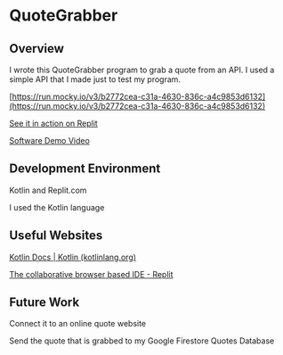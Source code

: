 # **QuoteGrabber**

## **Overview**

I wrote this QuoteGrabber  program to grab a quote from an API. I used a simple API that I made just to test my program.

[https://run.mocky.io/v3/b2772cea-c31a-4630-836c-a4c9853d6132](https://run.mocky.io/v3/b2772cea-c31a-4630-836c-a4c9853d6132)

[See it in action on Replit](https://replit.com/@cconover2b/Kotlin#main.kt)

[Software Demo Video](https://www.youtube.com/watch?v=1VJKAOR0cvU)

## **Development Environment**

Kotlin and Replit.com

I used the Kotlin language

## **Useful Websites**

[Kotlin Docs | Kotlin (kotlinlang.org)](https://kotlinlang.org/docs/home.html)

[The collaborative browser based IDE - Replit](https://replit.com/)

## **Future Work**

Connect it to an online quote website

Send the quote that is grabbed to my Google Firestore Quotes Database